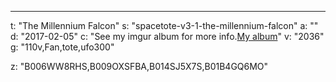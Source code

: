 ---
t: "The Millennium Falcon"
s: "spacetote-v3-1-the-millennium-falcon"
a: ""
d: "2017-02-05"
c: "See my imgur album for more info.<span><u></u></span><a href='http://imgur.com/a/MDyub'>My album</a><span><u></u></span>"
v: "2036"
g: "110v,Fan,tote,ufo300"

z: "B006WW8RHS,B009OXSFBA,B014SJ5X7S,B01B4GQ6MO"
